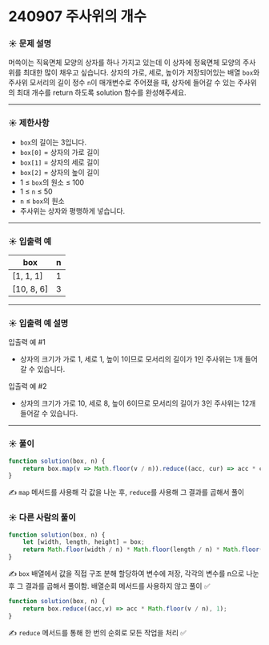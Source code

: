 # 240907 주사위의 개수

### ☀️ 문제 설명

머쓱이는 직육면체 모양의 상자를 하나 가지고 있는데 이 상자에 정육면체 모양의 주사위를 최대한 많이 채우고 싶습니다. 상자의 가로, 세로, 높이가 저장되어있는 배열 `box`와 주사위 모서리의 길이 정수 `n`이 매개변수로 주어졌을 때, 상자에 들어갈 수 있는 주사위의 최대 개수를 return 하도록 solution 함수를 완성해주세요.

---

### ☀️ **제한사항**

- `box`의 길이는 3입니다.
- `box[0]` = 상자의 가로 길이
- `box[1]` = 상자의 세로 길이
- `box[2]` = 상자의 높이 길이
- 1 ≤ `box`의 원소 ≤ 100
- 1 ≤ `n` ≤ 50
- `n` ≤ `box`의 원소
- 주사위는 상자와 평행하게 넣습니다.

---

### ☀️ **입출력 예**

| box | n |
| --- | --- |
| [1, 1, 1] | 1 |
| [10, 8, 6] | 3 |

---

### ☀️ **입출력 예 설명**

입출력 예 #1

- 상자의 크기가 가로 1, 세로 1, 높이 1이므로 모서리의 길이가 1인 주사위는 1개 들어갈 수 있습니다.

입출력 예 #2

- 상자의 크기가 가로 10, 세로 8, 높이 6이므로 모서리의 길이가 3인 주사위는 12개 들어갈 수 있습니다.

---

### ☀️ 풀이

```jsx
function solution(box, n) {
    return box.map(v => Math.floor(v / n)).reduce((acc, cur) => acc * cur, 1);
}
```

✍️ `map` 메서드를 사용해 각 값을 나눈 후, `reduce`를 사용해 그 결과를 곱해서 풀이

### ☀️ 다른 사람의 풀이

```jsx
function solution(box, n) {
    let [width, length, height] = box;
    return Math.floor(width / n) * Math.floor(length / n) * Math.floor(height / n);
}
```

✍️  `box` 배열에서 값을 직접 구조 분해 할당하여 변수에 저장, 각각의 변수를 n으로 나눈 후 그 결과를 곱해서 풀이함. 배열순회 메서드를 사용하지 않고 풀이 ✅

```jsx
function solution(box, n) {
    return box.reduce((acc,v) => acc * Math.floor(v / n), 1);
}
```

✍️  `reduce` 메서드를 통해 한 번의 순회로 모든 작업을 처리 ✅